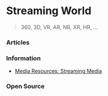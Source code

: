 # Streaming World
> 360, 3D, VR, AR, NR, XR, HR, ...


### Articles



### Information
- [Media Resources: Streaming Media](https://library.mtsu.edu/mediaresources)


### Open Source



